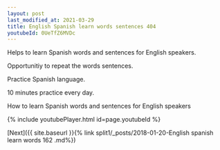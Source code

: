 ```yaml
---
layout: post
last_modified_at: 2021-03-29
title: English Spanish learn words sentences 404 
youtubeId: 0UeTfZ6MVDc
---
```

 
 
Helps to learn Spanish words and sentences for English speakers.

Opportunitiy to repeat the words sentences. 

Practice Spanish language. 
 
10 minutes practice every day. 
 
How to learn Spanish words and sentences for English speakers 
 
{% include youtubePlayer.html id=page.youtubeId %}
 
 
[Next]({{ site.baseurl }}{% link  split1/_posts/2018-01-20-English spanish learn words 162 .md%})
 
